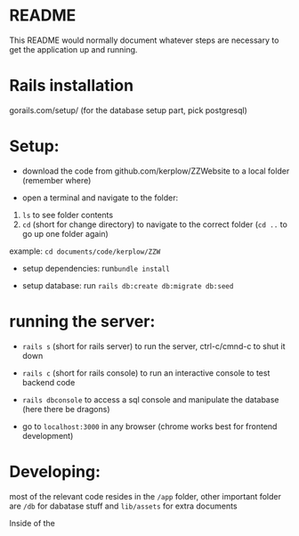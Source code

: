 # README

This README would normally document whatever steps are necessary to get the
application up and running.

# Rails installation

gorails.com/setup/ (for the database setup part, pick postgresql)

# Setup:

* download the code from github.com/kerplow/ZZWebsite to a local folder (remember where)

* open a terminal and navigate to the folder:
1) ``ls`` to see folder contents
2) ``cd`` (short for change directory) to navigate to the correct folder (``cd ..`` to go up one folder again)

example: ``cd documents/code/kerplow/ZZW``

* setup dependencies: run``bundle install``

* setup database: run ``rails db:create db:migrate db:seed``

# running the server:

* ``rails s`` (short for rails server) to run the server, ctrl-c/cmnd-c to shut it down

* ``rails c`` (short for rails console) to run an interactive console to test backend code

* ``rails dbconsole`` to access a sql console and manipulate the database (here there be dragons)

* go to ``localhost:3000`` in any browser (chrome works best for frontend development)

# Developing:

most of the relevant code resides in the ``/app`` folder, other important folder are ``/db`` for dabatase stuff and ``lib/assets`` for extra documents


Inside of the 
